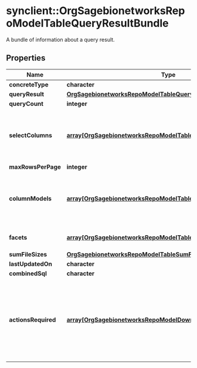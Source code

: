 # synclient::OrgSagebionetworksRepoModelTableQueryResultBundle

A bundle of information about a query result.

## Properties
Name | Type | Description | Notes
------------ | ------------- | ------------- | -------------
**concreteType** | **character** |  | [optional] 
**queryResult** | [**OrgSagebionetworksRepoModelTableQueryResult**](org.sagebionetworks.repo.model.table.QueryResult.md) |  | [optional] 
**queryCount** | **integer** |  | [optional] 
**selectColumns** | [**array[OrgSagebionetworksRepoModelTableSelectColumn]**](org.sagebionetworks.repo.model.table.SelectColumn.md) | The list of SelectColumns from the select clause. Use mask &#x3D; 0x4 to include in the bundle. | [optional] 
**maxRowsPerPage** | **integer** |  | [optional] 
**columnModels** | [**array[OrgSagebionetworksRepoModelTableColumnModel]**](org.sagebionetworks.repo.model.table.ColumnModel.md) | The list of ColumnModels for the table. Use mask &#x3D; 0x10 to include in the bundle. | [optional] 
**facets** | [**array[OrgSagebionetworksRepoModelTableFacetColumnResult]**](org.sagebionetworks.repo.model.table.FacetColumnResult.md) | The list of facets for the search results | [optional] 
**sumFileSizes** | [**OrgSagebionetworksRepoModelTableSumFileSizes**](org.sagebionetworks.repo.model.table.SumFileSizes.md) |  | [optional] 
**lastUpdatedOn** | **character** |  | [optional] 
**combinedSql** | **character** |  | [optional] 
**actionsRequired** | [**array[OrgSagebionetworksRepoModelDownloadActionRequiredCount]**](org.sagebionetworks.repo.model.download.ActionRequiredCount.md) | The first 50 actions required to download the files that are part of the query. Use mask &#x3D; 0x200 to include them in the bundle. | [optional] 


